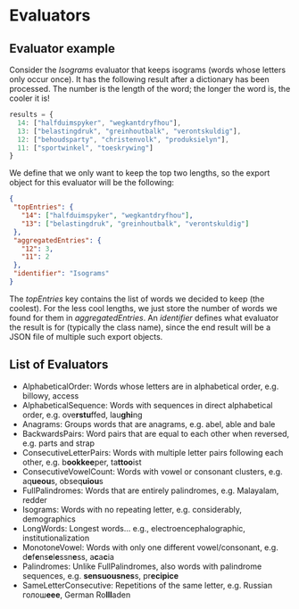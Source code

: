 Evaluators
==========

Evaluator example
-----------------
Consider the _Isograms_ evaluator that keeps isograms (words whose letters only occur once). It has the 
following result after a dictionary has been processed. The number is the length of the word; the longer the 
word is, the cooler it is!

```javascript
results = {
  14: ["halfduimspyker", "wegkantdryfhou"],
  13: ["belastingdruk", "greinhoutbalk", "verontskuldig"],
  12: ["behoudsparty", "christenvolk", "produksielyn"],
  11: ["sportwinkel", "toeskrywing"]
}
```

We define that we only want to keep the top two lengths, so the export object for this evaluator will be the 
following:

```json
{
 "topEntries": {
   "14": ["halfduimspyker", "wegkantdryfhou"],
   "13": ["belastingdruk", "greinhoutbalk", "verontskuldig"]
 },
 "aggregatedEntries": {
   "12": 3,
   "11": 2
 },
 "identifier": "Isograms"
}
```

The _topEntries_ key contains the list of words we decided to keep (the coolest). For the less cool lengths, 
we just store the number of words we found for them in _aggregatedEntries_. An _identifier_ defines what 
evaluator the result is for (typically the class name), since the end result will be a JSON file of multiple 
such export objects.

List of Evaluators
------------------
- AlphabeticalOrder: Words whose letters are in alphabetical order, e.g. billowy, access
- AlphabeticalSequence: Words with sequences in direct alphabetical order, e.g. ove**rstu**ffed, lau**ghi**ng
- Anagrams: Groups words that are anagrams, e.g. abel, able and bale
- BackwardsPairs: Word pairs that are equal to each other when reversed, e.g. parts and strap
- ConsecutiveLetterPairs: Words with multiple letter pairs following each other, e.g. b**ookkee**per, ta**ttoo**ist
- ConsecutiveVowelCount: Words with vowel or consonant clusters, e.g. aq**ueou**s, obseq**uiou**s
- FullPalindromes: Words that are entirely palindromes, e.g. Malayalam, redder
- Isograms: Words with no repeating letter, e.g. considerably, demographics
- LongWords: Longest words... e.g., electroencephalographic, institutionalization
- MonotoneVowel: Words with only one different vowel/consonant, e.g. d**e**f**e**ns**e**l**e**ssn**e**ss, 
  a**c**a**c**ia 
- Palindromes: Unlike FullPalindromes, also words with palindrome sequences, e.g. **sensuousnes**s, pr**ecipice**
- SameLetterConsecutive: Repetitions of the same letter, e.g. Russian голош**еее**, German Ro**lll**aden
